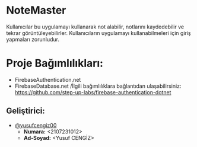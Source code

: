 # NoteMaster

Kullanıcılar bu uygulamayı kullanarak not alabilir, notlarını kaydedebilir ve tekrar görüntüleyebilirler. Kullanıcıların uygulamayı kullanabilmeleri için giriş yapmaları zorunludur.

# Proje Bağımlılıkları:
- FirebaseAuthentication.net
- FirebaseDatabase.net
/İlgili bağımlılıklara bağlantıdan ulaşabilirsiniz:
https://github.com/step-up-labs/firebase-authentication-dotnet


## Geliştirici:

- [@yusufcengiz00](https://github.com/yusufcengiz00) 
    - **Numara:** <2107231012>
    - **Ad-Soyad:** <Yusuf CENGİZ>

